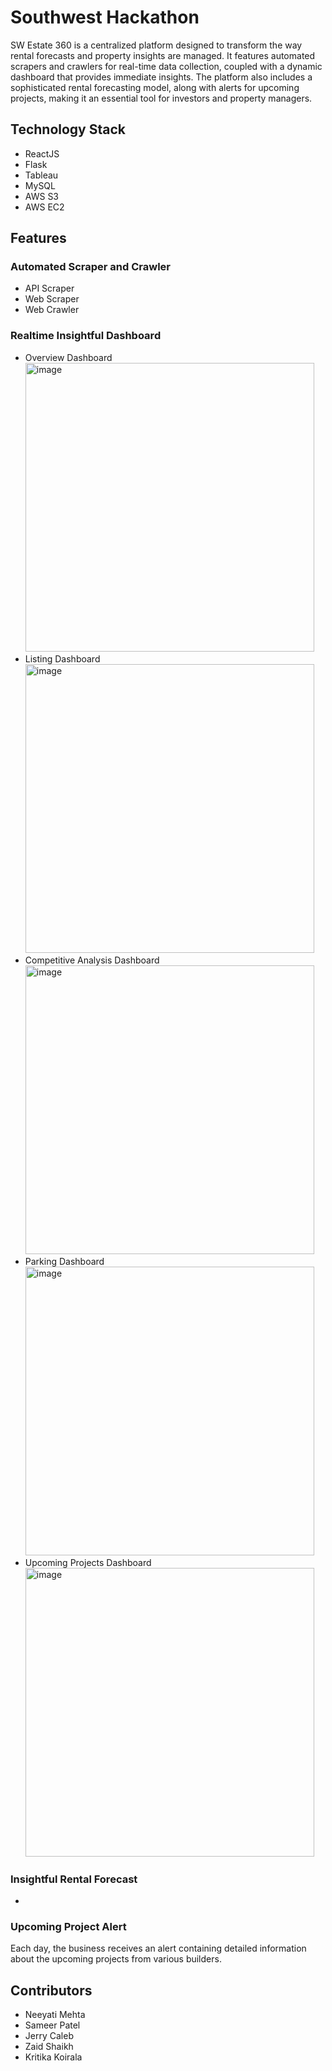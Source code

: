 # Southwest Hackathon
SW Estate 360 is a centralized platform designed to transform the way rental forecasts and property insights are managed. It features automated scrapers and crawlers for real-time data collection, coupled with a dynamic dashboard that provides immediate insights. The platform also includes a sophisticated rental forecasting model, along with alerts for upcoming projects, making it an essential tool for investors and property managers.

## Technology Stack
- ReactJS
- Flask
- Tableau
- MySQL
- AWS S3
- AWS EC2

## Features
### Automated Scraper and Crawler
- API Scraper
- Web Scraper
- Web Crawler
### Realtime Insightful Dashboard
- Overview Dashboard
  <img width="462" alt="image" src="https://github.com/neeyatimehta/southwest-hackathon/assets/80911327/ef136b40-cac7-412f-895c-3e07abb4fd36">
- Listing Dashboard
  <img width="462" alt="image" src="https://github.com/neeyatimehta/southwest-hackathon/assets/80911327/7431f204-00a2-46c9-b44b-e69dfcb54160">
- Competitive Analysis Dashboard
  <img width="462" alt="image" src="https://github.com/neeyatimehta/southwest-hackathon/assets/80911327/bcbe435f-bbd5-498a-a8a9-c42efb1d6139">
- Parking Dashboard
  <img width="462" alt="image" src="https://github.com/neeyatimehta/southwest-hackathon/assets/80911327/7f3d010e-6131-48e3-bfaf-4cf70232ffbc">
- Upcoming Projects Dashboard
  <img width="462" alt="image" src="https://github.com/neeyatimehta/southwest-hackathon/assets/80911327/70b99d73-9092-426f-96ae-ea9357f4107d">
### Insightful Rental Forecast
- 
### Upcoming Project Alert
Each day, the business receives an alert containing detailed information about the upcoming projects from various builders.

## Contributors
- Neeyati Mehta
- Sameer Patel
- Jerry Caleb
- Zaid Shaikh
- Kritika Koirala



